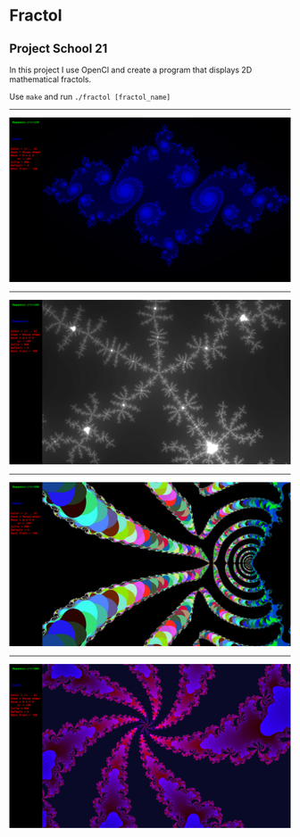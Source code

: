 # Fractol
## Project School 21
In this project I use OpenCl and create a program that displays 2D mathematical fractols.

Use `make` and run `./fractol [fractol_name]`
***
![](https://github.com/deladia/Fractol/blob/master/screen/Julia_0.png?raw=true)
***
![](https://github.com/deladia/Fractol/blob/master/screen/Mandelbrot.png?raw=true)
***
![](https://github.com/deladia/Fractol/blob/master/screen/Spider.png?raw=true)
***
![](https://github.com/deladia/Fractol/blob/master/screen/julia_1.png?raw=true)
